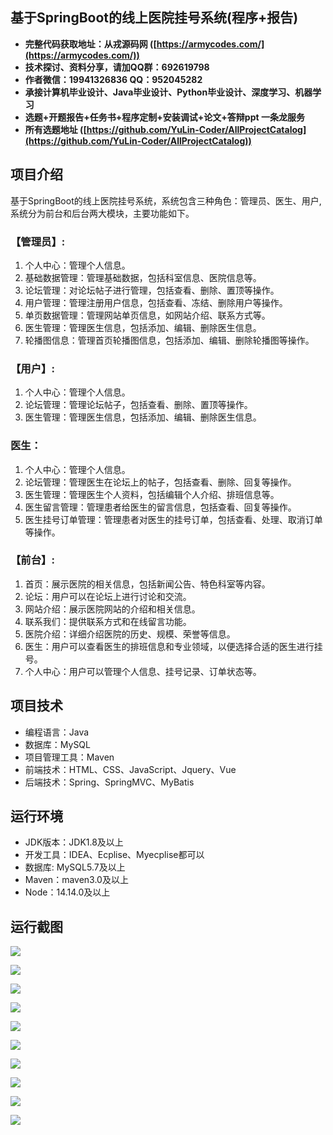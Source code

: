 ## 基于SpringBoot的线上医院挂号系统(程序+报告)

- <b>完整代码获取地址：从戎源码网 ([https://armycodes.com/](https://armycodes.com/))</b>
- <b>技术探讨、资料分享，请加QQ群：692619798</b> 
- <b>作者微信：19941326836  QQ：952045282</b> 
- <b>承接计算机毕业设计、Java毕业设计、Python毕业设计、深度学习、机器学习</b>
- <b>选题+开题报告+任务书+程序定制+安装调试+论文+答辩ppt 一条龙服务</b>
- <b>所有选题地址 ([https://github.com/YuLin-Coder/AllProjectCatalog](https://github.com/YuLin-Coder/AllProjectCatalog)) </b>

## 项目介绍
基于SpringBoot的线上医院挂号系统，系统包含三种角色：管理员、医生、用户,系统分为前台和后台两大模块，主要功能如下。

### 【管理员】:
1. 个人中心：管理个人信息。
2. 基础数据管理：管理基础数据，包括科室信息、医院信息等。
3. 论坛管理：对论坛帖子进行管理，包括查看、删除、置顶等操作。
4. 用户管理：管理注册用户信息，包括查看、冻结、删除用户等操作。
5. 单页数据管理：管理网站单页信息，如网站介绍、联系方式等。
6. 医生管理：管理医生信息，包括添加、编辑、删除医生信息。
7. 轮播图信息：管理首页轮播图信息，包括添加、编辑、删除轮播图等操作。

### 【用户】:
1. 个人中心：管理个人信息。
2. 论坛管理：管理论坛帖子，包括查看、删除、置顶等操作。
3. 医生管理：管理医生信息，包括添加、编辑、删除医生信息。

### 医生：
1. 个人中心：管理个人信息。
2. 论坛管理：管理医生在论坛上的帖子，包括查看、删除、回复等操作。
3. 医生管理：管理医生个人资料，包括编辑个人介绍、排班信息等。
4. 医生留言管理：管理患者给医生的留言信息，包括查看、回复等操作。
5. 医生挂号订单管理：管理患者对医生的挂号订单，包括查看、处理、取消订单等操作。

### 【前台】:
1. 首页：展示医院的相关信息，包括新闻公告、特色科室等内容。
2. 论坛：用户可以在论坛上进行讨论和交流。
3. 网站介绍：展示医院网站的介绍和相关信息。
4. 联系我们：提供联系方式和在线留言功能。
5. 医院介绍：详细介绍医院的历史、规模、荣誉等信息。
6. 医生：用户可以查看医生的排班信息和专业领域，以便选择合适的医生进行挂号。
7. 个人中心：用户可以管理个人信息、挂号记录、订单状态等。

## 项目技术
- 编程语言：Java
- 数据库：MySQL
- 项目管理工具：Maven
- 前端技术：HTML、CSS、JavaScript、Jquery、Vue
- 后端技术：Spring、SpringMVC、MyBatis

## 运行环境
- JDK版本：JDK1.8及以上
- 开发工具：IDEA、Ecplise、Myecplise都可以
- 数据库: MySQL5.7及以上
- Maven：maven3.0及以上
- Node：14.14.0及以上

## 运行截图
![](screenshot/1.png)

![](screenshot/2.png)

![](screenshot/3.png)

![](screenshot/4.png)

![](screenshot/5.png)

![](screenshot/6.png)

![](screenshot/7.png)

![](screenshot/8.png)

![](screenshot/9.png)

![](screenshot/10.png)
